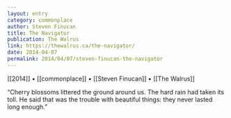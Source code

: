```yaml
---
layout: entry
category: commonplace
author: Steven Finucan
title: The Navigator
publication: The Walrus
link: https://thewalrus.ca/the-navigator/
date: 2014-04-07
permalink: 2014/04/07/steven-finucan-the-navigator
---
```


[[2014]] • [[commonplace]] • [[Steven Finucan]] • [[The Walrus]]

“Cherry blossoms littered the ground around us. The hard rain had taken its toll. He said that was the trouble with beautiful things: they never lasted long enough.”